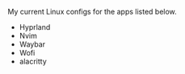 My current Linux configs for the apps listed below.

- Hyprland
- Nvim
- Waybar 
- Wofi 
- alacritty

